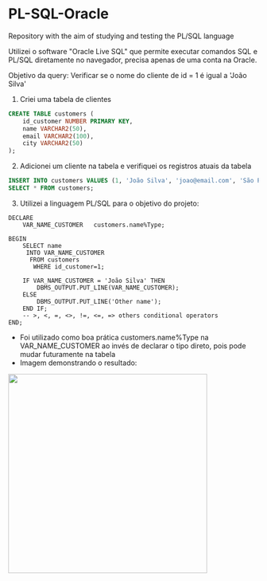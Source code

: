 # PL-SQL-Oracle
Repository with the aim of studying and testing the PL/SQL language

Utilizei o software "Oracle Live SQL" que permite executar comandos SQL e PL/SQL diretamente no navegador, precisa apenas de uma conta na Oracle.

Objetivo da query: Verificar se o nome do cliente de id = 1 é igual a 'João Silva' 

1. Criei uma tabela de clientes
```SQL
CREATE TABLE customers (
	id_customer NUMBER PRIMARY KEY,
    name VARCHAR2(50),
    email VARCHAR2(100),
    city VARCHAR2(50)
);
```
2. Adicionei um cliente na tabela e verifiquei os registros atuais da tabela
```SQL
INSERT INTO customers VALUES (1, 'João Silva', 'joao@email.com', 'São Paulo');
SELECT * FROM customers;
```
3. Utilizei a linguagem PL/SQL para o objetivo do projeto:
```
DECLARE
	VAR_NAME_CUSTOMER	customers.name%Type;

BEGIN
	SELECT name
	 INTO VAR_NAME_CUSTOMER
	  FROM customers
	   WHERE id_customer=1;

	IF VAR_NAME_CUSTOMER = 'João Silva' THEN
		DBMS_OUTPUT.PUT_LINE(VAR_NAME_CUSTOMER);
	ELSE
		DBMS_OUTPUT.PUT_LINE('Other name');
	END IF;
	-- >, <, =, <>, !=, <=, => others conditional operators
END;
```
* Foi utilizado como boa prática customers.name%Type na VAR_NAME_CUSTOMER ao invés de declarar o tipo direto, pois pode mudar futuramente na tabela
* Imagem demonstrando o resultado:

<img src="https://github.com/user-attachments/assets/dbb2a6c2-9ce3-407b-ac68-f5b73dea5d1f" width="400"/>
